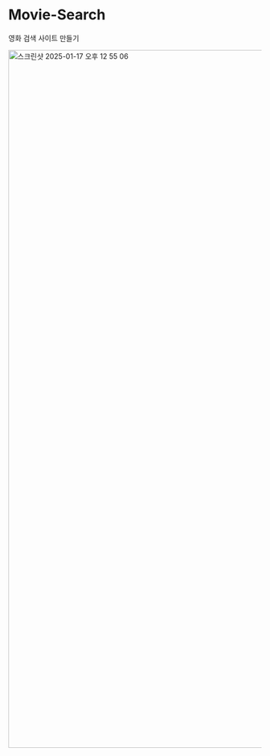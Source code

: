 # Movie-Search
영화 검색 사이트 만들기



<img width="1387" alt="스크린샷 2025-01-17 오후 12 55 06" src="https://github.com/user-attachments/assets/f31b6deb-635f-427b-bbe0-7338ec8cac11" />


